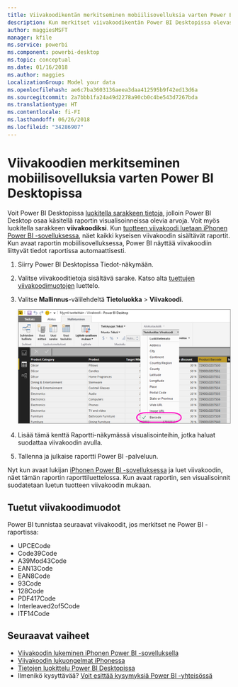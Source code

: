 ```yaml
---
title: Viivakoodikentän merkitseminen mobiilisovelluksia varten Power BI Desktopissa
description: Kun merkitset viivakoodikentän Power BI Desktopissa olevassa mallissa, voit suodattaa viivakoodien tiedot iPhonen Power BI -sovelluksessa automaattisesti.
author: maggiesMSFT
manager: kfile
ms.service: powerbi
ms.component: powerbi-desktop
ms.topic: conceptual
ms.date: 01/16/2018
ms.author: maggies
LocalizationGroup: Model your data
ms.openlocfilehash: ae6c7ba3603136aeea3daa412595b9f42ed13d6a
ms.sourcegitcommit: 2a7bbb1fa24a49d2278a90cb0c4be543d7267bda
ms.translationtype: HT
ms.contentlocale: fi-FI
ms.lasthandoff: 06/26/2018
ms.locfileid: "34286907"
---
```

# <a name="tag-barcodes-in-power-bi-desktop-for-the-mobile-apps"></a>Viivakoodien merkitseminen mobiilisovelluksia varten Power BI Desktopissa
Voit Power BI Desktopissa [luokitella sarakkeen tietoja](desktop-data-categorization.md), jolloin Power BI Desktop osaa käsitellä raportin visualisoinneissa olevia arvoja. Voit myös luokitella sarakkeen **viivakoodiksi**. Kun [tuotteen viivakoodi luetaan iPhonen Power BI -sovelluksessa](mobile-apps-scan-barcode-iphone.md), näet kaikki kyseisen viivakoodin sisältävät raportit. Kun avaat raportin mobiilisovelluksessa, Power BI näyttää viivakoodiin liittyvät tiedot raportissa automaattisesti.

1. Siirry Power BI Desktopissa Tiedot-näkymään.
2. Valitse viivakooditietoja sisältävä sarake. Katso alta [tuettujen viivakoodimuotojen](#supported-barcode-formats) luettelo.
3. Valitse **Mallinnus**-välilehdeltä **Tietoluokka** > **Viivakoodi**.
   
    ![Tietoluokkaluettelo](media/desktop-mobile-barcodes/power-bi-desktop-barcode.png)
4. Lisää tämä kenttä Raportti-näkymässä visualisointeihin, jotka haluat suodattaa viivakoodin avulla.
5. Tallenna ja julkaise raportti Power BI -palveluun.

Nyt kun avaat lukijan [iPhonen Power BI -sovelluksessa](mobile-ios-ipad-iphone-apps.md) ja luet viivakoodin, näet tämän raportin raporttiluettelossa. Kun avaat raportin, sen visualisoinnit suodatetaan luetun tuotteen viivakoodin mukaan.

## <a name="supported-barcode-formats"></a>Tuetut viivakoodimuodot
Power BI tunnistaa seuraavat viivakoodit, jos merkitset ne Power BI -raportissa: 

* UPCECode 
* Code39Code  
* A39Mod43Code 
* EAN13Code 
* EAN8Code  
* 93Code  
* 128Code 
* PDF417Code 
* Interleaved2of5Code 
* ITF14Code 

## <a name="next-steps"></a>Seuraavat vaiheet
* [Viivakoodin lukeminen iPhonen Power BI -sovelluksella](mobile-apps-scan-barcode-iphone.md)
* [Viivakoodin lukuongelmat iPhonessa](mobile-apps-scan-barcode-iphone.md#issues-with-scanning-a-barcode)
* [Tietojen luokittelu Power BI Desktopissa](desktop-data-categorization.md)  
* Ilmenikö kysyttävää? [Voit esittää kysymyksiä Power BI -yhteisössä](http://community.powerbi.com/)

